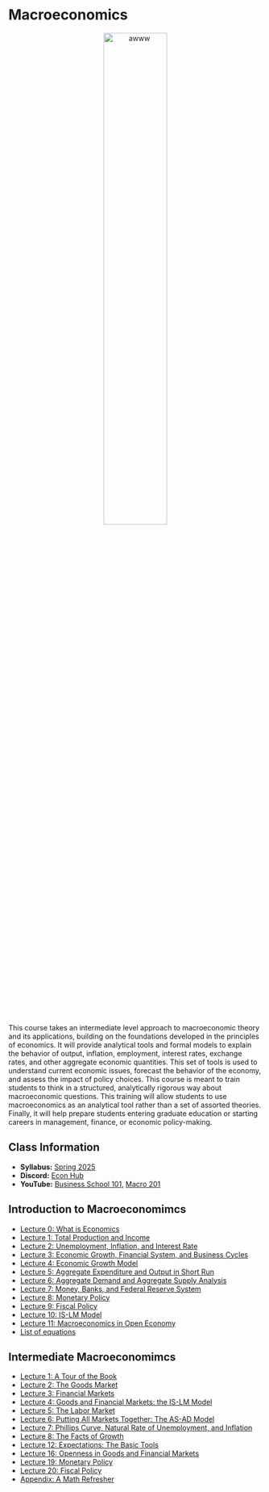 # Macroeconomics

<p align="center">
  <img src="e3120.jpg" alt="awww" width="50%" height="50%">
</p>

This course takes an intermediate level approach to macroeconomic theory and its applications, building on the foundations developed in the principles of economics. It will provide analytical tools and formal models to explain the behavior of output, inflation, employment, interest rates, exchange rates, and other aggregate economic quantities. This set of tools is used to understand current economic issues, forecast the behavior of the economy, and assess the impact of policy choices. This course is meant to train students to think in a structured, analytically rigorous way about macroeconomic questions. This training will allow students to use macroeconomics as an analytical tool rather than a set of assorted theories. Finally, it will help prepare students entering graduate education or starting careers in management, finance, or economic policy-making.

## Class Information

* **Syllabus:** [Spring 2025](/pdf/E3120syllabus.pdf)
* **Discord:** [Econ Hub](https://discord.gg/SsrNPEeP2P)
* **YouTube:** [Business School 101](https://www.youtube.com/@BusinessSchool101), [Macro 201](https://www.youtube.com/playlist?list=PLvsr8Nz5WefP5QYao7xbHSBXSv1pQA55Z)

## Introduction to Macroeconomimcs

* [Lecture 0: What is Economics](/pdf/Macroslides0.pdf)
* [Lecture 1: Total Production and Income](/pdf/Macroslides1.pdf)
* [Lecture 2: Unemployment, Inflation, and Interest Rate](/pdf/Macroslides2.pdf)
* [Lecture 3: Economic Growth, Financial System, and Business Cycles](/pdf/E3120Slides4.pdf)
* [Lecture 4: Economic Growth Model](/pdf/E3120Slides5.pdf)
* [Lecture 5: Aggregate Expenditure and Output in Short Run](/pdf/E3120Slides6.pdf)
* [Lecture 6: Aggregate Demand and Aggregate Supply Analysis](/pdf/E3120Slides9.pdf)
* [Lecture 7: Money, Banks, and Federal Reserve System](/pdf/E3120Slides7.pdf)
* [Lecture 8: Monetary Policy](/pdf/E3120Slides10.pdf)
* [Lecture 9: Fiscal Policy](/pdf/E3120Slides11.pdf)
* [Lecture 10: IS-LM Model](/pdf/E3120Slides8.pdf)
* [Lecture 11: Macroeconomics in Open Economy](/pdf/E3120Slides13.pdf)
* [List of equations](/pdf/Equations.pdf)

## Intermediate Macroeconomimcs

* [Lecture 1: A Tour of the Book](/pdf/E3120lec1.pdf)
* [Lecture 2: The Goods Market](/pdf/E3120lec2.pdf)
* [Lecture 3: Financial Markets](/pdf/E3120lec3.pdf)
* [Lecture 4: Goods and Financial Markets: the IS-LM Model](/pdf/E3120lec4.pdf)
* [Lecture 5: The Labor Market](/pdf/E3120lec5.pdf)
* [Lecture 6: Putting All Markets Together: The AS-AD Model](/pdf/E3120lec6.pdf)
* [Lecture 7: Phillips Curve, Natural Rate of Unemployment, and Inflation](/pdf/E3120lec7.pdf)
* [Lecture 8: The Facts of Growth](/pdf/E3120lec8.pdf)
* [Lecture 12: Expectations: The Basic Tools](/pdf/E3120lec12.pdf)
* [Lecture 16: Openness in Goods and Financial Markets](/pdf/E3120lec16.pdf)
* [Lecture 19: Monetary Policy](/pdf/E3120lec19.pdf)
* [Lecture 20: Fiscal Policy](/pdf/E3120lec20.pdf)
* [Appendix: A Math Refresher](/pdf/E3120app.pdf)
